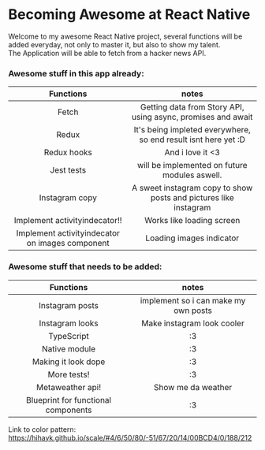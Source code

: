 # Becoming Awesome at React Native
Welcome to my awesome React Native project, several functions will be added everyday, not only to master it, but also to show my talent.  
The Application will be able to fetch from a hacker news API.  
### Awesome stuff in this app already:  
| Functions | notes |
|:---:|:---:|
| Fetch | Getting data from Story API, using async, promises and await |  
| Redux | It's being impleted everywhere, so end result isnt here yet :D |  
| Redux hooks | And i love it <3 |  
| Jest tests | will be implemented on future modules aswell. |  
| Instagram copy  | A sweet instagram copy to show posts and pictures like instagram |  
| Implement activityindecator!! | Works like loading screen |  
| Implement activityindecator on images  component | Loading images indicator |  

### Awesome stuff that needs to be added:  
| Functions | notes |
|:---:|:---:|  
| Instagram posts  | implement so i can make my own posts |  
| Instagram looks  | Make instagram look cooler |  
| TypeScript | :3 |  
| Native module | :3 |  
| Making it look dope | :3 |  
| More tests! | :3 |  
| Metaweather api! | Show me da weather |  
| Blueprint for functional components | :3 |  
  
  
Link to color pattern:   
https://hihayk.github.io/scale/#4/6/50/80/-51/67/20/14/00BCD4/0/188/212

